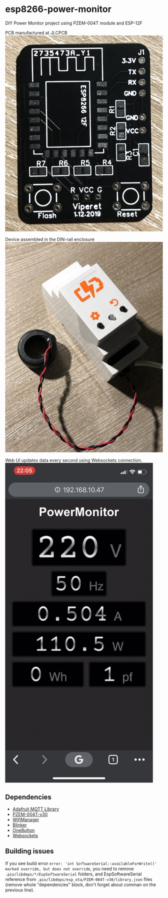 # esp8266-power-monitor
DIY Power Monitor project using PZEM-004T module and ESP-12F

PCB manufactured at JLCPCB
![PCB](images/pcb.JPG)

Device assembled in the DIN-rail enclosure
![Assembled device](images/assembled.JPG)


Web UI updates data every second using Websockets connection.
![Web UI](images/ui.jpg)

## Dependencies

- [Adafruit MQTT Library](https://github.com/adafruit/Adafruit_MQTT_Library)
- [PZEM-004T-v30](https://github.com/mandulaj/PZEM-004T-v30)
- [WifiManager](https://github.com/tzapu/WiFiManager)
- [Blinker](https://github.com/MajenkoLibraries/Blinker)
- [OneButton](https://github.com/mathertel/OneButton)
- [Websockets](https://github.com/Links2004/arduinoWebSockets)


## Building issues

If you see build error `error: 'int SoftwareSerial::availableForWrite()' marked override, but does not override`, you need to
remove `.pio/libdeps/*/EspSoftwareSerial` folders, and EspSoftwareSerial reference from `.pio/libdeps/esp_ota/PZEM-004T-v30/library.json`
files (remove whole "dependencies" block, don't forget about comman on the previous line).
